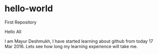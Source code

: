 # hello-world
First Repository

Hello All

I am Mayur Deshmukh, I have started learning about github from today 17 Mar 2016.
Lets see how long my learning experience will take me.


 
